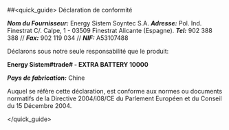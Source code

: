 ##<quick_guide> Déclaration de conformité

_**Nom du Fournisseur:**_ Energy Sistem Soyntec S.A.
_**Adresse:**_ Pol. Ind. Finestrat C/. Calpe, 1 - 03509 Finestrat Alicante (Espagne).
_**Tel:**_ 902 388 388 // _**Fax:**_ 902 119 034 // _**NIF:**_  A53107488


Déclarons sous notre seule responsabilité que le produit:

**Energy Sistem#trade# - EXTRA BATTERY 10000**

_**Pays de fabrication:**_ Chine

Auquel se réfère cette déclaration, est conforme aux normes ou documents normatifs de la Directive 2004/i08/CE du Parlement Européen et du Conseil du 15 Décembre 2004.

</quick_guide>
